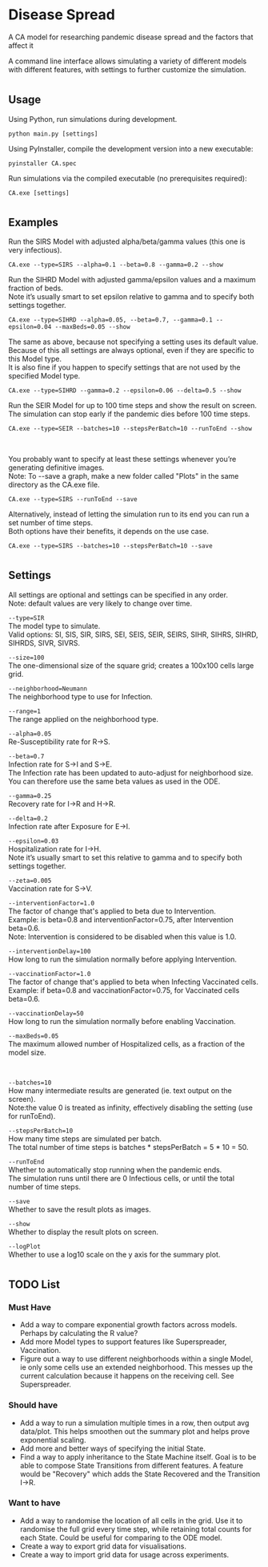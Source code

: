 # Disease Spread
A CA model for researching pandemic disease spread and the factors that affect it

A command line interface allows simulating a variety of different models with different features, with settings to further customize the simulation.
#

## Usage
Using Python, run simulations during development.
```
python main.py [settings]
```
Using PyInstaller, compile the development version into a new executable:
```
pyinstaller CA.spec
```
Run simulations via the compiled executable (no prerequisites required):
```
CA.exe [settings]
```
#

## Examples 
Run the SIRS Model with adjusted alpha/beta/gamma values (this one is very infectious).
```
CA.exe --type=SIRS --alpha=0.1 --beta=0.8 --gamma=0.2 --show
```
Run the SIHRD Model with adjusted gamma/epsilon values and a maximum fraction of beds.\
Note it’s usually smart to set epsilon relative to gamma and to specify both settings together.
```
CA.exe --type=SIHRD --alpha=0.05, --beta=0.7, --gamma=0.1 --epsilon=0.04 --maxBeds=0.05 --show
```
The same as above, because not specifying a setting uses its default value.\
Because of this all settings are always optional, even if they are specific to this Model type.\
It is also fine if you happen to specify settings that are not used by the specified Model type.
```
CA.exe --type=SIHRD --gamma=0.2 --epsilon=0.06 --delta=0.5 --show
```
Run the SEIR Model for up to 100 time steps and show the result on screen.\
The simulation can stop early if the pandemic dies before 100 time steps.
```
CA.exe --type=SEIR --batches=10 --stepsPerBatch=10 --runToEnd --show
```
&nbsp;

You probably want to specify at least these settings whenever you’re generating definitive images.\
Note: To --save a graph, make a new folder called "Plots" in the same directory as the CA.exe file.
```
CA.exe --type=SIRS --runToEnd --save
```
Alternatively, instead of letting the simulation run to its end you can run a set number of time steps.\
Both options have their benefits, it depends on the use case.
```
CA.exe --type=SIRS --batches=10 --stepsPerBatch=10 --save
```
#

## Settings 
All settings are optional and settings can be specified in any order.\
Note: default values are very likely to change over time.

`--type=SIR`\
The model type to simulate.\
Valid options: SI, SIS, SIR, SIRS, SEI, SEIS, SEIR, SEIRS, SIHR, SIHRS, SIHRD, SIHRDS, SIVR, SIVRS.

`--size=100`\
The one-dimensional size of the square grid; creates a 100x100 cells large grid.

`--neighborhood=Neumann`\
The neighborhood type to use for Infection.

`--range=1`\
The range applied on the neighborhood type.

`--alpha=0.05`\
Re-Susceptibility rate for R->S.

`--beta=0.7`\
Infection rate for S->I and S->E.\
The Infection rate has been updated to auto-adjust for neighborhood size.\
You can therefore use the same beta values as used in the ODE.

`--gamma=0.25`\
Recovery rate for I->R and H->R.

`--delta=0.2`\
Infection rate after Exposure for E->I.

`--epsilon=0.03`\
Hospitalization rate for I->H.\
Note it’s usually smart to set this relative to gamma and to specify both settings together.

`--zeta=0.005`\
Vaccination rate for S->V.

`--interventionFactor=1.0`\
The factor of change that's applied to beta due to Intervention.\
Example: is beta=0.8 and interventionFactor=0.75, after Intervention beta=0.6.\
Note: Intervention is considered to be disabled when this value is 1.0.

`--interventionDelay=100`\
How long to run the simulation normally before applying Intervention.

`--vaccinationFactor=1.0`\
The factor of change that's applied to beta when Infecting Vaccinated cells.\
Example: if beta=0.8 and vaccinationFactor=0.75, for Vaccinated cells beta=0.6.

`--vaccinationDelay=50`\
How long to run the simulation normally before enabling Vaccination.

`--maxBeds=0.05`\
The maximum allowed number of Hospitalized cells, as a fraction of the model size.

&nbsp;

`--batches=10`\
How many intermediate results are generated (ie. text output on the screen).\
Note:the value 0 is treated as infinity, effectively disabling the setting (use for runToEnd).

`--stepsPerBatch=10`\
How many time steps are simulated per batch.\
The total number of time steps is batches * stepsPerBatch = 5 * 10 = 50.

`--runToEnd`\
Whether to automatically stop running when the pandemic ends.\
The simulation runs until there are 0 Infectious cells, or until the total number of time steps.

`--save`\
Whether to save the result plots as images.

`--show`\
Whether to display the result plots on screen.

`--logPlot`\
Whether to use a log10 scale on the y axis for the summary plot.
#

## TODO List

### Must Have
- Add a way to compare exponential growth factors across models.
Perhaps by calculating the R value?
- Add more Model types to support features like Superspreader, Vaccination.
- Figure out a way to use different neighborhoods within a single Model, ie only some cells use an extended neighborhood. This messes up the current calculation because it happens on the receiving cell. See Superspreader.

### Should have
- Add a way to run a simulation multiple times in a row, then output avg data/plot.
This helps smoothen out the summary plot and helps prove exponential scaling.
- Add more and better ways of specifying the initial State.
- Find a way to apply inheritance to the State Machine itself.
Goal is to be able to compose State Transitions from different features.
A feature would be "Recovery" which adds the State Recovered and the Transition I->R.

### Want to have
- Add a way to randomise the location of all cells in the grid. Use it to randomise the full grid every time step, while retaining total counts for each State. Could be useful for comparing to the ODE model.
- Create a way to export grid data for visualisations.
- Create a way to import grid data for usage across experiments.

